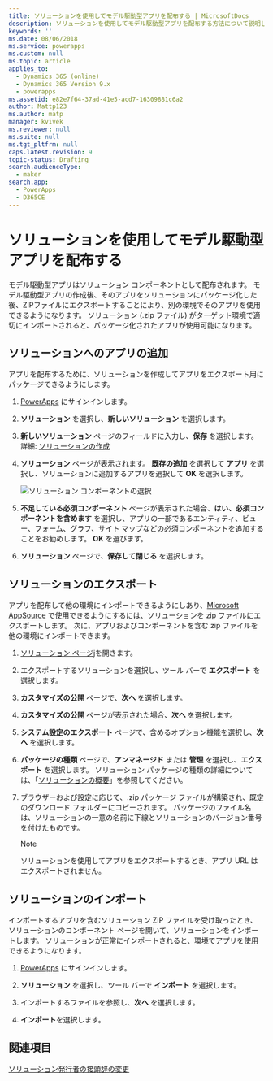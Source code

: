 ```yaml
---
title: ソリューションを使用してモデル駆動型アプリを配布する | MicrosoftDocs
description: ソリューションを使用してモデル駆動型アプリを配布する方法について説明します
keywords: ''
ms.date: 08/06/2018
ms.service: powerapps
ms.custom: null
ms.topic: article
applies_to:
  - Dynamics 365 (online)
  - Dynamics 365 Version 9.x
  - powerapps
ms.assetid: e82e7f64-37ad-41e5-acd7-16309881c6a2
author: Mattp123
ms.author: matp
manager: kvivek
ms.reviewer: null
ms.suite: null
ms.tgt_pltfrm: null
caps.latest.revision: 9
topic-status: Drafting
search.audienceType:
  - maker
search.app:
  - PowerApps
  - D365CE
---
```


# <a name="distribute-a-model-driven-app-using-a-solution"></a>ソリューションを使用してモデル駆動型アプリを配布する

モデル駆動型アプリはソリューション コンポーネントとして配布されます。 モデル駆動型アプリの作成後、そのアプリをソリューションにパッケージ化した後、ZIPファイルにエクスポートすることにより、別の環境でそのアプリを使用できるようになります。 ソリューション (.zip ファイル) がターゲット環境で適切にインポートされると、パッケージ化されたアプリが使用可能になります。 
  
## <a name="add-an-app-to-a-solution"></a>ソリューションへのアプリの追加
アプリを配布するために、ソリューションを作成してアプリをエクスポート用にパッケージできるようにします。

1. [PowerApps](https://web.powerapps.com/?utm_source=padocs&utm_medium=linkinadoc&utm_campaign=referralsfromdoc) にサインインします。

2. **ソリューション** を選択し、**新しいソリューション** を選択します。
3. **新しいソリューション** ページのフィールドに入力し、**保存** を選択します。 詳細: [ソリューションの作成](../common-data-service/create-solution.md)
4. **ソリューション** ページが表示されます。 **既存の追加** を選択して **アプリ** を選択し、ソリューションに追加するアプリを選択して **OK** を選択します。 

    ![ソリューション コンポーネントの選択](media/select-solution-components.png)

5. **不足している必須コンポーネント** ページが表示された場合、**はい、必須コンポーネントを含めます** を選択し、アプリの一部であるエンティティ、ビュー、フォーム、グラフ、サイト マップなどの必須コンポーネントを追加することをお勧めします。 **OK** を選びます。
6. **ソリューション** ページで、**保存して閉じる** を選択します。

## <a name="export-a-solution"></a>ソリューションのエクスポート
アプリを配布して他の環境にインポートできるようにしあり、[Microsoft AppSource](https://appsource.microsoft.com/) で使用できるようにするには、ソリューションを zip ファイルにエクスポートします。 次に、アプリおよびコンポーネントを含む zip ファイルを他の環境にインポートできます。

1. [ソリューション ページj](advanced-navigation.md#solutions)を開きます。 
2. エクスポートするソリューションを選択し、ツール バーで **エクスポート** を選択します。 
3. **カスタマイズの公開** ページで、**次へ** を選択します。
4. **カスタマイズの公開** ページが表示された場合、**次へ** を選択します。 
5. **システム設定のエクスポート** ページで、含めるオプション機能を選択し、**次へ** を選択します。 
6. **パッケージの種類** ページで、**アンマネージド** または **管理** を選択し、**エクスポート** を選択します。 ソリューション パッケージの種類の詳細については、「[ソリューションの概要](../common-data-service/solutions-overview.md)」を参照してください。
7. ブラウザーおよび設定に応じて、.zip パッケージ ファイルが構築され、既定のダウンロード フォルダーにコピーされます。 パッケージのファイル名は、ソリューションの一意の名前に下線とソリューションのバージョン番号を付けたものです。

    > [!NOTE]
    > ソリューションを使用してアプリをエクスポートするとき、アプリ URL はエクスポートされません。
  
## <a name="import-a-solution"></a>ソリューションのインポート  
インポートするアプリを含むソリューション ZIP ファイルを受け取ったとき、ソリューションのコンポーネント ページを開いて、ソリューションをインポートします。 ソリューションが正常にインポートされると、環境でアプリを使用できるようになります。

1. [PowerApps](https://web.powerapps.com/?utm_source=padocs&utm_medium=linkinadoc&utm_campaign=referralsfromdoc) にサインインします。

2. **ソリューション** を選択し、ツール バーで **インポート** を選択します。
3. インポートするファイルを参照し、**次へ** を選択します。
4. **インポート**を選択します。

## <a name="see-also"></a>関連項目
[ソリューション発行者の接頭辞の変更](../common-data-service/change-solution-publisher-prefix.md)
